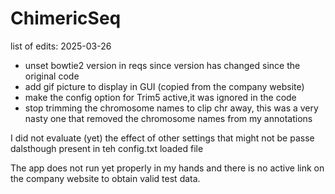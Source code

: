 # ChimericSeq

list of edits: 2025-03-26

* unset bowtie2 version in reqs since version has changed since the original code
* add gif picture to display in GUI (copied from the company website)
* make the config option for Trim5 active,it was ignored in the code
* stop trimming the chromosome names to clip chr away, this was a very nasty one that removed the chromosome names from my annotations

I did not evaluate (yet) the effect of other settings that might not be passe dalsthough present in teh config.txt loaded file

The app does not run yet properly in my hands and there is no active link on the company website to obtain valid test data.
